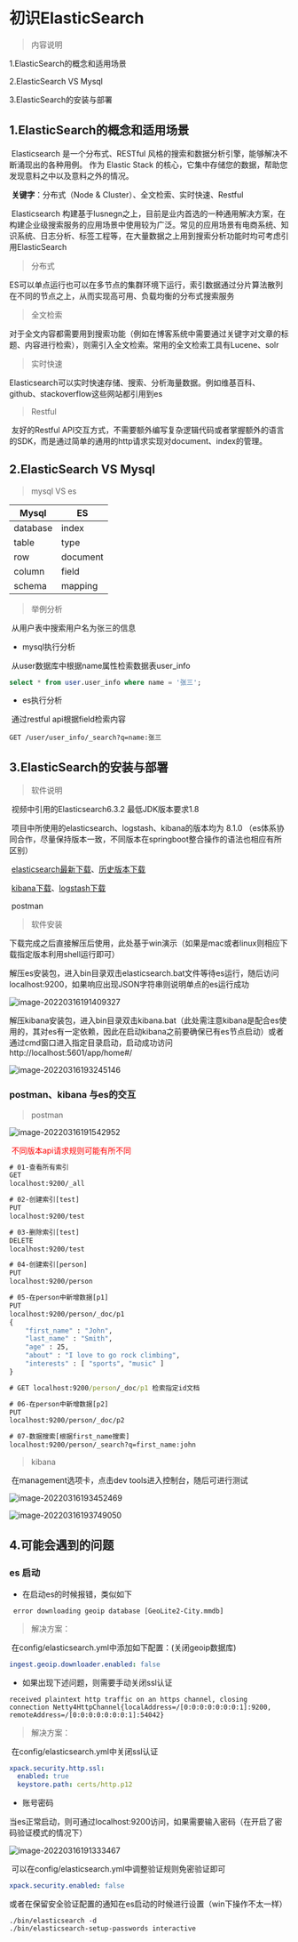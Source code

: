 # 初识ElasticSearch

> 内容说明

1.ElasticSearch的概念和适用场景

2.ElasticSearch VS Mysql

3.ElasticSearch的安装与部署



## 1.ElasticSearch的概念和适用场景

​	Elasticsearch 是一个分布式、RESTful 风格的搜索和数据分析引擎，能够解决不断涌现出的各种用例。 作为 Elastic Stack 的核心，它集中存储您的数据，帮助您发现意料之中以及意料之外的情况。

​	**关键字**：分布式（Node & Cluster）、全文检索、实时快速、Restful

​		Elasticsearch 构建基于lusnegn之上，目前是业内首选的一种通用解决方案，在构建企业级搜索服务的应用场景中使用较为广泛。常见的应用场景有电商系统、知识系统、日志分析、标签工程等，在大量数据之上用到搜索分析功能时均可考虑引用ElasticSearch



> 分布式

​	ES可以单点运行也可以在多节点的集群环境下运行，索引数据通过分片算法散列在不同的节点之上，从而实现高可用、负载均衡的分布式搜索服务

> 全文检索

​	对于全文内容都需要用到搜索功能（例如在博客系统中需要通过关键字对文章的标题、内容进行检索），则需引入全文检索。常用的全文检索工具有Lucene、solr

> 实时快速

​	Elasticsearch可以实时快速存储、搜索、分析海量数据。例如维基百科、github、stackoverflow这些网站都引用到es

> Restful

​	友好的Restful API交互方式，不需要额外编写复杂逻辑代码或者掌握额外的语言的SDK，而是通过简单的通用的http请求实现对document、index的管理。



## 2.ElasticSearch VS Mysql

> mysql VS es

| Mysql    | ES       |
| -------- | -------- |
| database | index    |
| table    | type     |
| row      | document |
| column   | field    |
| schema   | mapping  |

> 举例分析

​	从用户表中搜索用户名为张三的信息

- mysql执行分析

​	从user数据库中根据name属性检索数据表user_info

```sql
select * from user.user_info where name = '张三';
```

- es执行分析

​	通过restful api根据field检索内容

```
GET /user/user_info/_search?q=name:张三
```



## 3.ElasticSearch的安装与部署

> 软件说明

​	视频中引用的Elasticsearch6.3.2 最低JDK版本要求1.8

​	项目中所使用的elasticsearch、logstash、kibana的版本均为 8.1.0 （es体系协同合作，尽量保持版本一致，不同版本在springboot整合操作的语法也相应有所区别）

​	[elasticsearch最新下载](https://www.elastic.co/cn/downloads/elasticsearch)、[历史版本下载](https://www.elastic.co/downloads/past-releases#elasticsearch)

​	[kibana下载](https://www.elastic.co/cn/downloads/kibana)、[logstash下载](https://www.elastic.co/cn/downloads/logstash)

​	postman



> 软件安装

​	下载完成之后直接解压后使用，此处基于win演示（如果是mac或者linux则相应下载指定版本利用shell运行即可）

​	解压es安装包，进入bin目录双击elasticsearch.bat文件等待es运行，随后访问localhost:9200，如果响应出现JSON字符串则说明单点的es运行成功

![image-20220316191409327](01-初识ElasticSearch.assets/image-20220316191409327.png)

​	解压kibana安装包，进入bin目录双击kibana.bat（此处需注意kibana是配合es使用的，其对es有一定依赖，因此在启动kibana之前要确保已有es节点启动）或者通过cmd窗口进入指定目录启动，启动成功访问http://localhost:5601/app/home#/

![image-20220316193245146](01-初识ElasticSearch.assets/image-20220316193245146.png)

### postman、kibana 与es的交互

> postman

![image-20220316191542952](01-初识ElasticSearch.assets/image-20220316191542952.png)

​	<font color=red>不同版本api请求规则可能有所不同</font>

```cmd
# 01-查看所有索引
GET
localhost:9200/_all
```

```cmd
# 02-创建索引[test]
PUT
localhost:9200/test
```

```cmd
# 03-删除索引[test]
DELETE
localhost:9200/test
```

```cmd
# 04-创建索引[person]
PUT
localhost:9200/person
```

```cmd
# 05-在person中新增数据[p1]
PUT
localhost:9200/person/_doc/p1
{
	"first_name" : "John",
    "last_name" : "Smith",
    "age" : 25,
    "about" : "I love to go rock climbing",
    "interests" : [ "sports", "music" ]
}

# GET localhost:9200/person/_doc/p1 检索指定id文档
```

```cmd
# 06-在person中新增数据[p2]
PUT
localhost:9200/person/_doc/p2
```

```cmd
# 07-数据搜索[根据first_name搜索] 
localhost:9200/person/_search?q=first_name:john
```



> kibana

​	在management选项卡，点击dev tools进入控制台，随后可进行测试

![image-20220316193452469](01-初识ElasticSearch.assets/image-20220316193452469.png)

![image-20220316193749050](01-初识ElasticSearch.assets/image-20220316193749050.png)

## 4.可能会遇到的问题

### es 启动

- 在启动es的时候报错，类似如下

```
 error downloading geoip database [GeoLite2-City.mmdb]
```

> 解决方案：

​	在config/elasticsearch.yml中添加如下配置：(关闭geoip数据库)

```yml
ingest.geoip.downloader.enabled: false
```



- 如果出现下述问题，则需要手动关闭ssl认证

```
received plaintext http traffic on an https channel, closing connection Netty4HttpChannel{localAddress=/[0:0:0:0:0:0:0:1]:9200, remoteAddress=/[0:0:0:0:0:0:0:1]:54042}
```

> 解决方案：

​	在config/elasticsearch.yml中关闭ssl认证

```yml
xpack.security.http.ssl:
  enabled: true
  keystore.path: certs/http.p12
```



- 账号密码

​	当es正常启动，则可通过localhost:9200访问，如果需要输入密码（在开启了密码验证模式的情况下）

![image-20220316191333467](01-初识ElasticSearch.assets/image-20220316191333467.png)

​	可以在config/elasticsearch.yml中调整验证规则免密验证即可

```yml
xpack.security.enabled: false
```

​	或者在保留安全验证配置的通知在es启动的时候进行设置（win下操作不太一样）

```
./bin/elasticsearch -d
./bin/elasticsearch-setup-passwords interactive
```

